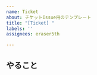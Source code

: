 ```yaml
---
name: Ticket
about: チケットIssue用のテンプレート
title: "[Ticket] "
labels: ''
assignees: eraser5th

---
```


## やること
